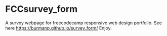 # FCCsurvey_form
A survey webpage for freecodecamp responsive web design portfolio.
See here https://burmanp.github.io/survey_form/
Enjoy.
